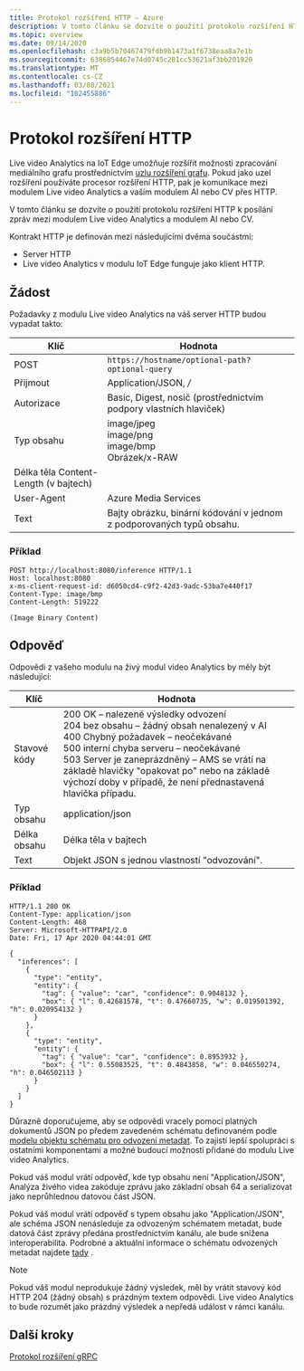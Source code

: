 ```yaml
---
title: Protokol rozšíření HTTP – Azure
description: V tomto článku se dozvíte o použití protokolu rozšíření HTTP k posílání zpráv mezi modulem Live video Analytics a modulem AI nebo CV.
ms.topic: overview
ms.date: 09/14/2020
ms.openlocfilehash: c3a9b5b70467479fdb9b1473a1f6738eaa8a7e1b
ms.sourcegitcommit: 6386854467e74d0745c281cc53621af3bb201920
ms.translationtype: MT
ms.contentlocale: cs-CZ
ms.lasthandoff: 03/08/2021
ms.locfileid: "102455886"
---
```

# <a name="http-extension-protocol"></a>Protokol rozšíření HTTP

Live video Analytics na IoT Edge umožňuje rozšířit možnosti zpracování mediálního grafu prostřednictvím [uzlu rozšíření grafu](/azure/media-services/live-video-analytics-edge/media-graph-extension-concept). Pokud jako uzel rozšíření používáte procesor rozšíření HTTP, pak je komunikace mezi modulem Live video Analytics a vaším modulem AI nebo CV přes HTTP.

V tomto článku se dozvíte o použití protokolu rozšíření HTTP k posílání zpráv mezi modulem Live video Analytics a modulem AI nebo CV. 

Kontrakt HTTP je definován mezi následujícími dvěma součástmi:

* Server HTTP
* Live video Analytics v modulu IoT Edge funguje jako klient HTTP.

## <a name="request"></a>Žádost

Požadavky z modulu Live video Analytics na váš server HTTP budou vypadat takto:

|Klíč|Hodnota|
|---|---|
|POST|`https://hostname/optional-path?optional-query`|
|Přijmout|Application/JSON,  */*|
|Autorizace|Basic, Digest, nosič (prostřednictvím podpory vlastních hlaviček)|
|Typ obsahu|image/jpeg<br/>image/png<br/>image/bmp<br/>Obrázek/x-RAW|
|Délka těla Content-Length (v bajtech)|
|User-Agent|Azure Media Services|
|Text|Bajty obrázku, binární kódování v jednom z podporovaných typů obsahu.|

### <a name="example"></a>Příklad

```
POST http://localhost:8080/inference HTTP/1.1
Host: localhost:8080
x-ms-client-request-id: d6050cd4-c9f2-42d3-9adc-53ba7e440f17
Content-Type: image/bmp
Content-Length: 519222

(Image Binary Content)
```

## <a name="response"></a>Odpověď

Odpovědi z vašeho modulu na živý modul video Analytics by měly být následující:

|Klíč|Hodnota|
|---|---|
|Stavové kódy|200 OK – nalezené výsledky odvození<br/>204 bez obsahu – žádný obsah nenalezený v AI<br/>400 Chybný požadavek – neočekávané<br/>500 interní chyba serveru – neočekávané<br/>503 Server je zaneprázdněný – AMS se vrátí na základě hlavičky "opakovat po" nebo na základě výchozí doby v případě, že není přednastavená hlavička případu.|
|Typ obsahu|application/json|
|Délka obsahu|Délka těla v bajtech|
|Text|Objekt JSON s jednou vlastností "odvozování".|

### <a name="example"></a>Příklad

```
HTTP/1.1 200 OK
Content-Type: application/json
Content-Length: 468
Server: Microsoft-HTTPAPI/2.0
Date: Fri, 17 Apr 2020 04:44:01 GMT

{
  "inferences": [
    {
      "type": "entity",
      "entity": {
        "tag": { "value": "car", "confidence": 0.9048132 },
        "box": { "l": 0.42681578, "t": 0.47660735, "w": 0.019501392, "h": 0.020954132 }
      }
    },
    {
      "type": "entity",
      "entity": {
        "tag": { "value": "car", "confidence": 0.8953932 },
        "box": { "l": 0.55083525, "t": 0.4843858, "w": 0.046550274, "h": 0.046502113 }
      }
    }    
  ]
}
```

Důrazně doporučujeme, aby se odpovědi vracely pomocí platných dokumentů JSON po předem zavedeném schématu definovaném podle [modelu objektu schématu pro odvození metadat](/azure/media-services/live-video-analytics-edge/inference-metadata-schema). To zajistí lepší spolupráci s ostatními komponentami a možné budoucí možnosti přidané do modulu Live video Analytics.

Pokud váš modul vrátí odpověď, kde typ obsahu není "Application/JSON", Analýza živého videa zakóduje zprávu jako základní obsah 64 a serializovat jako neprůhlednou datovou část JSON.

Pokud váš modul vrátí odpověď s typem obsahu jako "Application/JSON", ale schéma JSON nenásleduje za odvozeným schématem metadat, bude datová část zprávy předána prostřednictvím kanálu, ale bude snížena interoperabilita. Podrobné a aktuální informace o schématu odvozených metadat najdete [tady](/azure/media-services/live-video-analytics-edge/inference-metadata-schema) .

> [!NOTE]
> Pokud váš modul neprodukuje žádný výsledek, měl by vrátit stavový kód HTTP 204 (žádný obsah) s prázdným textem odpovědi. Live video Analytics to bude rozumět jako prázdný výsledek a nepředá událost v rámci kanálu.


## <a name="next-steps"></a>Další kroky

[Protokol rozšíření gRPC](./grpc-extension-protocol.md)
